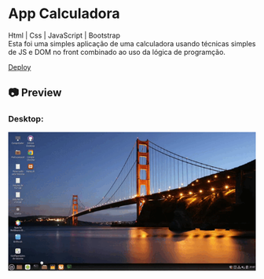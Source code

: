 # App Calculadora

<p>
Html | Css | JavaScript | Bootstrap<br>
Esta foi uma simples aplicação de uma calculadora usando técnicas simples de JS e DOM no front combinado ao uso da lógica de programção.
</p>

[Deploy](https://app-calculadora.vercel.app/)<br>


<h2>📷 Preview</h2>
<h3>Desktop:</h3>
<img src="./cinnamon-20210408-9.gif">
